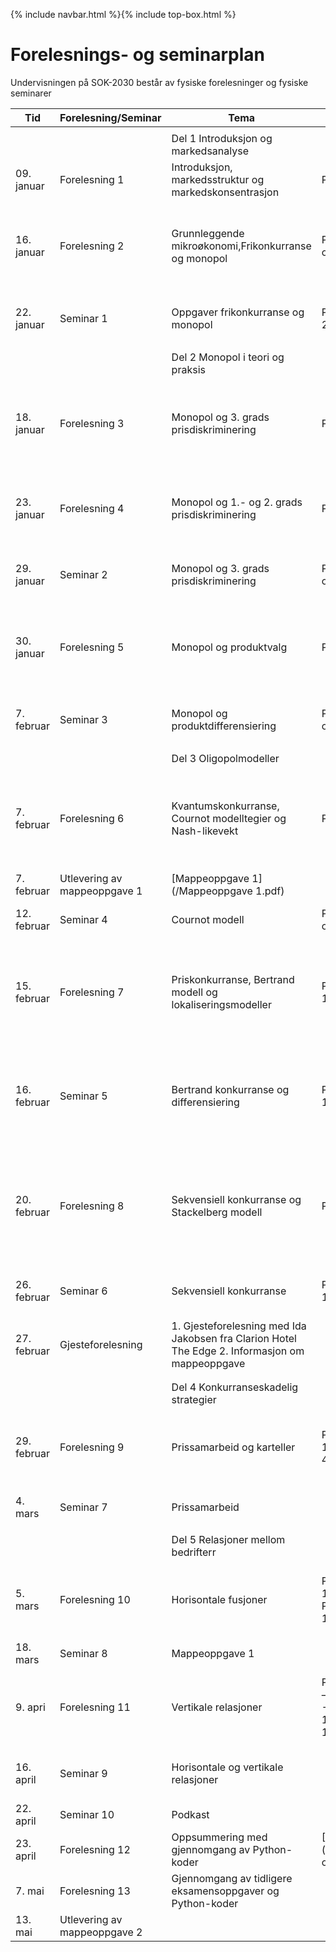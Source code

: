 {% include navbar.html %}{% include top-box.html %}
# Forelesnings- og seminarplan  
Undervisningen på SOK-2030 består av fysiske forelesninger og fysiske seminarer





 
| Tid        | Forelesning/Seminar      | Tema                   | Pensum |    Ressurser |       
|------------|--------------|------------------------|-------------------|-------|      
|   |    |   |   |
|            |  |Del 1 Introduksjon og markedsanalyse|    |
|09. januar  |Forelesning 1 |Introduksjon, markedsstruktur og markedskonsentrasjon            |PRN kap.1 og 3.1  |    [Forelesning 1](/Forelesning 1 - Introduksjon.pdf)   |      
|16. januar  |Forelesning 2 |Grunnleggende mikroøkonomi,Frikonkurranse og monopol |PRN kap. 2.1 - 2.2 og 4.1|[Forelesning 2](/Forelesning 2 - grunnleggende mikrøkonomi.pdf) [Notater 2](/Notater til forelesning 2 – Grunnleggende mikroøkonomi.pdf)|
|22. januar| Seminar 1  |   Oppgaver frikonkurranse og monopol |Python Del 1 - 2.1.1, 2.1.2 og 2.2 | [Oppgaver seminar 1](/Seminar 1 - Frikonkurranse og monopol.pdf)|
|   |   |  |
|            |              |Del 2 Monopol i teori og praksis|    |
|18. januar  |Forelesning 3 |Monopol og 3. grads prisdiskriminering      |PRN kap. 5.1 - 5.5|  [Forelesning 3](/Forelesning 3 - monopol og prisdiskriminering.pdf)[Notater 3](/Notater til forelesning 3 – Monopol og 3. grads prisdiskriminering.pdf)|
|23. januar |Forelesning 4|Monopol og 1.- og 2. grads prisdiskriminering|PRN kap. 6.1 - 6.3 |  [Forelesning 4](/Forelesning 4 - monopol og prisdiskriminering.pdf)[Notater 4](/Notater til forelesning 4 – monopol og  prisdiskriminering.pdf)|  
| 29. januar |Seminar 2 |Monopol og 3. grads prisdiskriminering |Python Del 2 - 5.3 og 6.1 | [Oppgaver seminar 2](/Seminar 2 - Oppgaver monopol og prisdiskriminering .pdf)|
|30. januar |Forelesning 5|Monopol og produktvalg|PRN kap. 7.1 - 7.5 | [Forelesning 5](/Forelesning 5 - monopol, produktvalg og kvalitet.pdf)[Notater 5](/Notater til forelesning 5 - monopol, produktvalg og kvalitet.pdf)|
|7. februar |Seminar 3|Monopol og produktdifferensiering| Python Del 2 - 7.3 og 7.5|  [Oppgaver seminar 3](/Seminar 3 - Oppgaver monopol og produktdifferensiering.pdf)| 
|  |   |   |
|            |              |Del 3 Oligopolmodeller|    |
|7. februar|Forelesning 6 |Kvantumskonkurranse, Cournot modelltegier og Nash-likevekt   |PRN kap. 9.1 - 9.5 |[Forelesning 6](/Forelesning 6 - Kvantumskonkurranse og Cournot modell - til forelesning.pdf)[Notater 6](/Notater til forelesning 6 – Kvantumskonkurranse og Cournot modell.pptx)|
| 7. februar| Utlevering av mappeoppgave 1|[Mappeoppgave 1](/Mappeoppgave 1.pdf)|
|12. februar |Seminar 4|Cournot modell|Python Del 3 - 9.4 og 9.5| [Oppgaver seminar 4](/Seminar 4 - Cournot modell.pdf)|
|15. februar  |Forelesning 7 |Priskonkurranse, Bertrand modell og lokaliseringsmodeller |PRN kap. 10.1 - 10.4 | [Forelesning 7](/Forelesning 7 - Priskonkurranse og Bertrand modell.pdf)[Notater 7](/Notater til forelesning 7 -  priskonkurranse og lokaliseringsmodeller.pdf)|
|16. februar |Seminar 5|Bertrand konkurranse og differensiering| Python Del 3 - 10.2 og 10.3| [Oppgaver seminar 5](/Seminar 5 - Oppgaver Bertrand modell og lokaliseringsmodell.pdf)[Løsning oppgave 1](/Seminar 5 - Løsning av oppgave 1 - Cournot og Bertrand model.pdf)| 
|20. februar |Forelesning 8|Sekvensiell konkurranse og Stackelberg modell |PRN kap. 11 |    [Forelesning 8](/Forelesning 8- Sekvensiell konkurranse og Stackelberg modell.pdf)[Notater 8](/Notater til forelesning  8 -  Sekvensiell konkurranse og Stackelberg modell.pdf)|
|26. februar |Seminar 6| Sekvensiell konkurranse|  Python Del 2 - 11.1 og 11.2 |   [Oppgaver seminar 6](/Seminar 6 - Oppgave sekvensiell konkurranse.pdf)|
|27. februar|Gjesteforelesning  |1. Gjesteforelesning med Ida Jakobsen fra Clarion Hotel The Edge   2. Informasjon om mappeoppgave|      |[Forelesning mappeoppgave 1](/Forelesning - mappeoppgave 1.pdf)|
| | |
|   |   |
|            |              |Del 4 Konkurranseskadelig strategier|    |
|29. februar|Forelesning 9 |Prissamarbeid og karteller       |PRN kap. 14.1 - 14.2 og Python Del 4 - 14.1 - 14.2| [Forelesning 9](/Forelesning 9 - prissamarbeid og kartell.pdf)[Notater 9](/Notater til forelesning 9 - prissamarbeid.pdf)|
|4. mars |Seminar 7|Prissamarbeid| | [Oppgaver seminar 7](/Seminar  7 - Oppgaver prissamarbeid.pdf)|
  |   |   | 
|      |      |Del 5 Relasjoner mellom bedrifterr|    |
|5. mars|Forelesning 10 |Horisontale fusjoner          |PRN kap. 15.1 - 15.2 og 15.5.1 og Python Del 5 - 15.1 - 15.2  |   [Forelesning 10](/Forelesning 10 - Horisontale fusjoner.pdf)[Notater 10](/Notater til forelesning 10 – Horisontale fusjoner.pdf)|
|18. mars |Seminar 8|Mappeoppgave 1||  
|9. apri |Forelesning 11 |Vertikale relasjoner |PRN kap. kap. 16.1 – 16.3.1, 17.1 -17.3 og 18.1 – 18.2 og Python 16.1 - 16.2| [Forelesning 11](/Forelesning 11 - Vertikale relasjoner.pdf)[Notater 11](/Notater til forelesning 11 - Vertikale relasjoner.pdf)|
|16. april |Seminar 9|Horisontale og vertikale relasjoner|  | [Oppgaver seminar 9](/Seminar 9 - oppgaver horisontal og vertikal fusjon.pdf)|    
|22. april |Seminar 10|Podkast ||  
|23. april|Forelesning 12|Oppsummering med gjennomgang av Python-koder |[Forelesning 12](/Forelesning - oppsummering.pdf)|   
|7. mai|Forelesning 13|Gjennomgang av tidligere eksamensoppgaver og Python-koder ||   
|13. mai| Utlevering av mappeoppgave 2|

